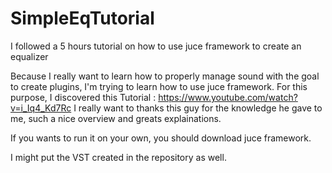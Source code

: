 # SimpleEqTutorial
I followed a 5 hours tutorial on how to use juce  framework to create an equalizer

Because I really want to learn how to properly manage sound with the goal to create plugins, I'm trying to learn how to use juce framework.
For this purpose, I discovered this Tutorial : 
https://www.youtube.com/watch?v=i_Iq4_Kd7Rc
I really want to thanks this guy for the knowledge he gave to me, such a nice overview and greats explainations.

If you wants to run it on your own, you should download juce framework.

I might put the VST created in the repository as well.
